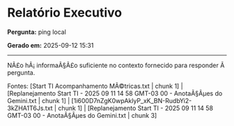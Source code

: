 # Relatório Executivo


**Pergunta:** ping local

**Gerado em:** 2025-09-12 15:31


---


NÃ£o hÃ¡ informaÃ§Ã£o suficiente no contexto fornecido para responder Ã  pergunta.

Fontes: [Start TI Acompanhamento MÃ©tricas.txt | chunk 1] | [Replanejamento Start TI - 2025 09 11 14 58 GMT-03 00 - AnotaÃ§Ãµes do Gemini.txt | chunk 1] | [1i600D7nZgK0wpAklyP_xK_BN-RudbYi2-3kZHA1T6Js.txt | chunk 1] | [Replanejamento Start TI - 2025 09 11 14 58 GMT-03 00 - AnotaÃ§Ãµes do Gemini.txt | chunk 3]

